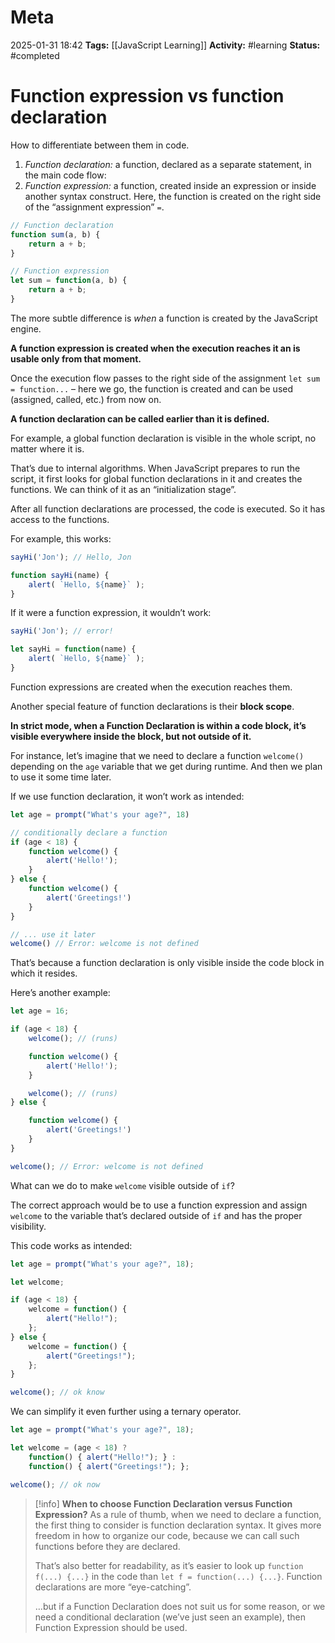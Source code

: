 # Meta
2025-01-31 18:42
**Tags:** [[JavaScript Learning]]
**Activity:** #learning 
**Status:** #completed 

# Function expression vs function declaration
How to differentiate between them in code.
1. *Function declaration:* a function, declared as a separate statement, in the main code flow:
2. *Function expression:* a function, created inside an expression or inside another syntax construct. Here, the function is created on the right side of the “assignment expression” `=`.
```JavaScript title:example.js
// Function declaration
function sum(a, b) {
	return a + b;
}

// Function expression
let sum = function(a, b) {
	return a + b;
}
```

The more subtle difference is *when* a function is created by the JavaScript engine.

**A function expression is created when the execution reaches it an is usable only from that moment.**

Once the execution flow passes to the right side of the assignment `let sum = function...` – here we go, the function is created and can be used (assigned, called, etc.) from now on.

**A function declaration can be called earlier than it is defined.**

For example, a global function declaration is visible in the whole script, no matter where it is.

That’s due to internal algorithms. When JavaScript prepares to run the script, it first looks for global function declarations in it and creates the functions. We can think of it as an “initialization stage”.

After all function declarations are processed, the code is executed. So it has access to the functions.

For example, this works:
```JavaScript title:example.js
sayHi('Jon'); // Hello, Jon

function sayHi(name) {
	alert( `Hello, ${name}` );
}
```

If it were a function expression, it wouldn’t work:
```JavaScript title:example.js
sayHi('Jon'); // error!

let sayHi = function(name) {
	alert( `Hello, ${name}` );
}
```

Function expressions are created when the execution reaches them.

Another special feature of function declarations is their **block scope**.

**In strict mode, when a Function Declaration is within a code block, it’s visible everywhere inside the block, but not outside of it.**

For instance, let’s imagine that we need to declare a function `welcome()` depending on the `age` variable that we get during runtime. And then we plan to use it some time later.

If we use function declaration, it won’t work as intended:
```JavaScript title:example.js
let age = prompt("What's your age?", 18)

// conditionally declare a function
if (age < 18) {
	function welcome() {
		alert('Hello!');
	}
} else {
	function welcome() {
		alert('Greetings!')
	}
}

// ... use it later
welcome() // Error: welcome is not defined
```

That’s because a function declaration is only visible inside the code block in which it resides.

Here’s another example:
```JavaScript title:example.js
let age = 16;

if (age < 18) {
	welcome(); // (runs)

	function welcome() {
		alert('Hello!');
	}

	welcome(); // (runs)
} else {

	function welcome() {
		alert('Greetings!')
	}
}

welcome(); // Error: welcome is not defined
```

What can we do to make `welcome` visible outside of `if`?

The correct approach would be to use a function expression and assign `welcome` to the variable that’s declared outside of `if` and has the proper visibility.

This code works as intended:
```JavaScript title:example.js
let age = prompt("What's your age?", 18);

let welcome;

if (age < 18) {
	welcome = function() {
		alert("Hello!");
	};
} else {
	welcome = function() {
		alert("Greetings!");
	};
}

welcome(); // ok know
```

We can simplify it even further using a ternary operator.
```JavaScript title:example.js
let age = prompt("What's your age?", 18);

let welcome = (age < 18) ?
	function() { alert("Hello!"); } :
	function() { alert("Greetings!"); };

welcome(); // ok now
```

> [!info] **When to choose Function Declaration versus Function Expression?**
> As a rule of thumb, when we need to declare a function, the first thing to consider is function declaration syntax. It gives more freedom in how to organize our code, because we can call such functions before they are declared.
> 
> That’s also better for readability, as it’s easier to look up `function f(...) {...}` in the code than `let f = function(...) {...}`. Function declarations are more “eye-catching”.
> 
> …but if a Function Declaration does not suit us for some reason, or we need a conditional declaration (we’ve just seen an example), then Function Expression should be used.